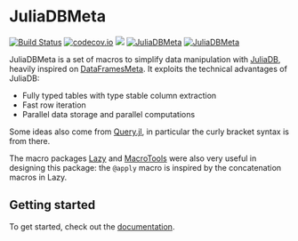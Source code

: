 # JuliaDBMeta

[![Build Status](https://travis-ci.org/piever/JuliaDBMeta.jl.svg?branch=master)](https://travis-ci.org/piever/JuliaDBMeta.jl)
[![codecov.io](http://codecov.io/github/piever/JuliaDBMeta.jl/coverage.svg?branch=master)](http://codecov.io/github/piever/JuliaDBMeta.jl?branch=master)
[![](https://img.shields.io/badge/docs-latest-blue.svg)](https://piever.github.io/JuliaDBMeta.jl/latest/)
[![JuliaDBMeta](http://pkg.julialang.org/badges/JJuliaDBMeta_0.6.svg)](http://pkg.julialang.org/?pkg=JuliaDBMeta)
[![JuliaDBMeta](http://pkg.julialang.org/badges/JJuliaDBMeta_0.7.svg)](http://pkg.julialang.org/?pkg=JuliaDBMeta)

JuliaDBMeta is a set of macros to simplify data manipulation with [JuliaDB](https://github.com/JuliaComputing/JuliaDB.jl), heavily inspired on [DataFramesMeta](https://github.com/JuliaStats/DataFramesMeta.jl). It exploits the technical advantages of JuliaDB:

- Fully typed tables with type stable column extraction
- Fast row iteration
- Parallel data storage and parallel computations

Some ideas also come from [Query.jl](https://github.com/davidanthoff/Query.jl), in particular the curly bracket syntax is from there.

The macro packages [Lazy](https://github.com/MikeInnes/Lazy.jl) and [MacroTools](https://github.com/MikeInnes/MacroTools.jl) were also very useful in designing this package: the `@apply` macro is inspired by the concatenation macros in Lazy.

## Getting started

To get started, check out the [documentation](https://piever.github.io/JuliaDBMeta.jl/latest/).
